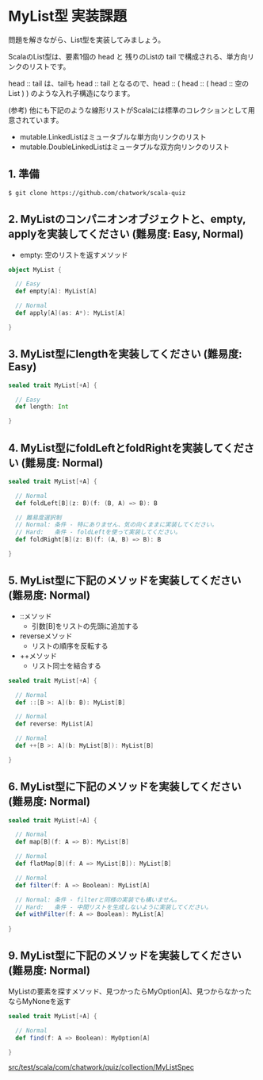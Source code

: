 # MyList型 実装課題

問題を解きながら、List型を実装してみましょう。

ScalaのList型は、要素1個の head と 残りのListの tail で構成される、単方向リンクのリストです。

head :: tail は、tailも head :: tail となるので、head :: ( head :: ( head :: 空のList ) ) のような入れ子構造になります。

(参考) 他にも下記のような線形リストがScalaには標準のコレクションとして用意されています。
 - mutable.LinkedListはミュータブルな単方向リンクのリスト
 - mutable.DoubleLinkedListはミュータブルな双方向リンクのリスト

## 1. 準備

```
$ git clone https://github.com/chatwork/scala-quiz
```

## 2. MyListのコンパニオンオブジェクトと、empty, applyを実装してください (難易度: Easy, Normal)

 - empty: 空のリストを返すメソッド

```scala
object MyList {

  // Easy
  def empty[A]: MyList[A]

  // Normal
  def apply[A](as: A*): MyList[A]

}
```

## 3. MyList型にlengthを実装してください (難易度: Easy)

```scala
sealed trait MyList[+A] {

  // Easy
  def length: Int

}
```

## 4. MyList型にfoldLeftとfoldRightを実装してください (難易度: Normal)

```scala
sealed trait MyList[+A] {

  // Normal
  def foldLeft[B](z: B)(f: (B, A) => B): B

  // 難易度選択制
  // Normal: 条件 - 特にありません、気の向くままに実装してください。
  // Hard:   条件 - foldLeftを使って実装してください。
  def foldRight[B](z: B)(f: (A, B) => B): B

}
```

## 5. MyList型に下記のメソッドを実装してください (難易度: Normal)

 - ::メソッド　
     - 引数[B]をリストの先頭に追加する
 - reverseメソッド
     - リストの順序を反転する
 - ++メソッド
     - リスト同士を結合する

```scala
sealed trait MyList[+A] {

  // Normal
  def ::[B >: A](b: B): MyList[B]

  // Normal
  def reverse: MyList[A]

  // Normal
  def ++[B >: A](b: MyList[B]): MyList[B]

}
```

## 6. MyList型に下記のメソッドを実装してください (難易度: Normal)

```scala
sealed trait MyList[+A] {

  // Normal
  def map[B](f: A => B): MyList[B]

  // Normal
  def flatMap[B](f: A => MyList[B]): MyList[B]

  // Normal
  def filter(f: A => Boolean): MyList[A]

  // Normal: 条件 - filterと同様の実装でも構いません。
  // Hard:   条件 - 中間リストを生成しないように実装してください。
  def withFilter(f: A => Boolean): MyList[A]
  
}
```


## 9. MyList型に下記のメソッドを実装してください (難易度: Normal)

MyListの要素を探すメソッド、見つかったらMyOption[A]、見つからなかったならMyNoneを返す

```scala
sealed trait MyList[+A] {

  // Normal
  def find(f: A => Boolean): MyOption[A]

}
```

[src/test/scala/com/chatwork/quiz/collection/MyListSpec](../src/test/scala/com/chatwork/quiz/collection/MyListSpec.scala)
